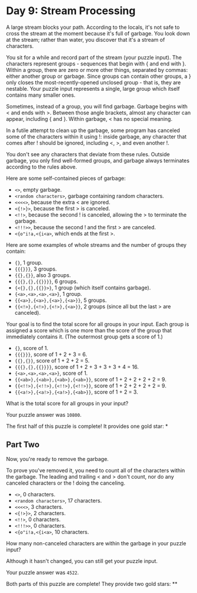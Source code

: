 Day 9: Stream Processing
========================
A large stream blocks your path. According to the locals, it's not safe to cross the stream at the moment because it's full of garbage. You look down at the stream; rather than water, you discover that it's a stream of characters.

You sit for a while and record part of the stream (your puzzle input). The characters represent groups - sequences that begin with { and end with }. Within a group, there are zero or more other things, separated by commas: either another group or garbage. Since groups can contain other groups, a } only closes the most-recently-opened unclosed group - that is, they are nestable. Your puzzle input represents a single, large group which itself contains many smaller ones.

Sometimes, instead of a group, you will find garbage. Garbage begins with < and ends with >. Between those angle brackets, almost any character can appear, including { and }. Within garbage, < has no special meaning.

In a futile attempt to clean up the garbage, some program has canceled some of the characters within it using !: inside garbage, any character that comes after ! should be ignored, including <, >, and even another !.

You don't see any characters that deviate from these rules. Outside garbage, you only find well-formed groups, and garbage always terminates according to the rules above.

Here are some self-contained pieces of garbage:

- `<>`, empty garbage.
- `<random characters>`, garbage containing random characters.
- `<<<<>`, because the extra < are ignored.
- `<{!>}>`, because the first > is canceled.
- `<!!>`, because the second ! is canceled, allowing the > to terminate the garbage.
- `<!!!>>`, because the second ! and the first > are canceled.
- `<{o"i!a,<{i<a>`, which ends at the first >.

Here are some examples of whole streams and the number of groups they contain:

- `{}`, 1 group.
- `{{{}}}`, 3 groups.
- `{{},{}}`, also 3 groups.
- `{{{},{},{{}}}}`, 6 groups.
- `{<{},{},{{}}>}`, 1 group (which itself contains garbage).
- `{<a>,<a>,<a>,<a>}`, 1 group.
- `{{<a>},{<a>},{<a>},{<a>}}`, 5 groups.
- `{{<!>},{<!>},{<!>},{<a>}}`, 2 groups (since all but the last > are canceled).

Your goal is to find the total score for all groups in your input. Each group is assigned a score which is one more than the score of the group that immediately contains it. (The outermost group gets a score of 1.)

- `{}`, score of 1.
- `{{{}}}`, score of 1 + 2 + 3 = 6.
- `{{},{}}`, score of 1 + 2 + 2 = 5.
- `{{{},{},{{}}}}`, score of 1 + 2 + 3 + 3 + 3 + 4 = 16.
- `{<a>,<a>,<a>,<a>}`, score of 1.
- `{{<ab>},{<ab>},{<ab>},{<ab>}}`, score of 1 + 2 + 2 + 2 + 2 = 9.
- `{{<!!>},{<!!>},{<!!>},{<!!>}}`, score of 1 + 2 + 2 + 2 + 2 = 9.
- `{{<a!>},{<a!>},{<a!>},{<ab>}}`, score of 1 + 2 = 3.

What is the total score for all groups in your input?

Your puzzle answer was `10800`.

The first half of this puzzle is complete! It provides one gold star: *

Part Two
--------
Now, you're ready to remove the garbage.

To prove you've removed it, you need to count all of the characters within the garbage. The leading and trailing < and > don't count, nor do any canceled characters or the ! doing the canceling.

- `<>`, 0 characters.
- `<random characters>`, 17 characters.
- `<<<<>`, 3 characters.
- `<{!>}>`, 2 characters.
- `<!!>`, 0 characters.
- `<!!!>>`, 0 characters.
- `<{o"i!a,<{i<a>`, 10 characters.

How many non-canceled characters are within the garbage in your puzzle input?

Although it hasn't changed, you can still get your puzzle input.

Your puzzle answer was `4522`.

Both parts of this puzzle are complete! They provide two gold stars: **
